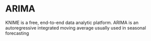 # ARIMA
KNIME is a free, end-to-end data analytic platform. ARIMA is an autoregressive integrated moving average usually used in seasonal forecasting
